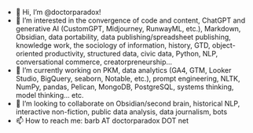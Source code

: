 - 👋 Hi, I’m @doctorparadox!
- 👀 I’m interested in the convergence of code and content, ChatGPT and generative AI (CustomGPT, Midjourney, RunwayML, etc.), Markdown, Obsidian, data portability, data publishing/spreadsheet publishing, knowledge work, the sociology of information, history, GTD, object-oriented productivity, structured data, civic data, Python, NLP, conversational commerce, creatorpreneurship...
- 🌱 I’m currently working on PKM, data analytics (GA4, GTM, Looker Studio, BigQuery, seaborn, Notable, etc.), prompt engineering, NLTK, NumPy, pandas, Pelican, MongoDB, PostgreSQL, systems thinking, model thinking... etc.
- 💞️ I’m looking to collaborate on Obsidian/second brain, historical NLP, interactive non-fiction, public data analysis, data journalism, bots
- 📫 How to reach me: barb AT doctorparadox DOT net

<!---
doctorparadox/doctorparadox is a ✨ special ✨ repository because its `README.md` (this file) appears on your GitHub profile.
You can click the Preview link to take a look at your changes.
--->
